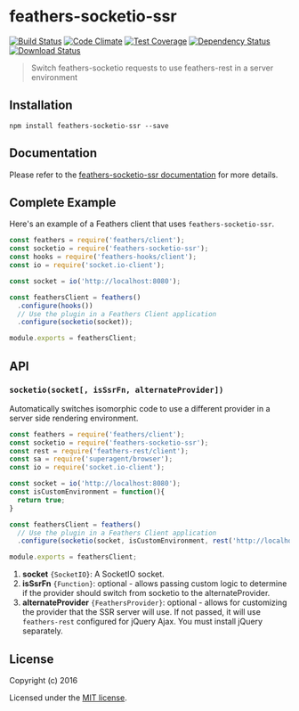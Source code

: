 # feathers-socketio-ssr

[![Build Status](https://travis-ci.org/feathersjs/feathers-socketio-ssr.png?branch=master)](https://travis-ci.org/feathersjs/feathers-socketio-ssr)
[![Code Climate](https://codeclimate.com/github/feathersjs/feathers-socketio-ssr/badges/gpa.svg)](https://codeclimate.com/github/feathersjs/feathers-socketio-ssr)
[![Test Coverage](https://codeclimate.com/github/feathersjs/feathers-socketio-ssr/badges/coverage.svg)](https://codeclimate.com/github/feathersjs/feathers-socketio-ssr/coverage)
[![Dependency Status](https://img.shields.io/david/feathersjs/feathers-socketio-ssr.svg?style=flat-square)](https://david-dm.org/feathersjs/feathers-socketio-ssr)
[![Download Status](https://img.shields.io/npm/dm/feathers-socketio-ssr.svg?style=flat-square)](https://www.npmjs.com/package/feathers-socketio-ssr)

> Switch feathers-socketio requests to use feathers-rest in a server environment

## Installation

```
npm install feathers-socketio-ssr --save
```

## Documentation

Please refer to the [feathers-socketio-ssr documentation](http://docs.feathersjs.com/ecosystem/feathers-socketio-ssr/) for more details.

## Complete Example

Here's an example of a Feathers client that uses `feathers-socketio-ssr`. 

```js
const feathers = require('feathers/client');
const socketio = require('feathers-socketio-ssr');
const hooks = require('feathers-hooks/client');
const io = require('socket.io-client');

const socket = io('http://localhost:8080');

const feathersClient = feathers()
  .configure(hooks())
  // Use the plugin in a Feathers Client application
  .configure(socketio(socket));

module.exports = feathersClient;
```

## API

### `socketio(socket[, isSsrFn, alternateProvider])`
Automatically switches isomorphic code to use a different provider in a server side rendering environment.

```js
const feathers = require('feathers/client');
const socketio = require('feathers-socketio-ssr');
const rest = require('feathers-rest/client');
const sa = require('superagent/browser');
const io = require('socket.io-client');

const socket = io('http://localhost:8080');
const isCustomEnvironment = function(){
  return true;
}

const feathersClient = feathers()
  // Use the plugin in a Feathers Client application
  .configure(socketio(socket, isCustomEnvironment, rest('http://localhost:8080).superagent(sa)));

module.exports = feathersClient;
```

1. **socket** `{SocketIO}`: A SocketIO socket.
2. **isSsrFn** `{Function}`: optional - allows passing custom logic to determine if the provider should switch from socketio to the alternateProvider.
3. **alternateProvider** `{FeathersProvider}`: optional - allows for customizing the provider that the SSR server will use.  If not passed, it will use `feathers-rest` configured for jQuery Ajax.  You must install jQuery separately.

## License

Copyright (c) 2016

Licensed under the [MIT license](LICENSE).
